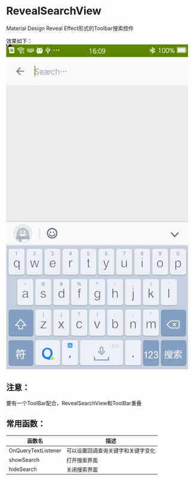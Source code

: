 # RevealSearchView
Material Design Reveal Effect形式的Toolbar搜索控件

效果如下：
![](https://github.com/changliugang/RevealSearchView/raw/master/art/search.gif)  

## 注意：
要有一个ToolBar配合，RevealSearchView和ToolBar重叠
  
## 常用函数：
函数名 | 描述
------------ | -------------
OnQueryTextListener | 可以设置回调查询关键字和关键字变化
showSearch | 打开搜索界面
hideSearch | 关闭搜索界面 
